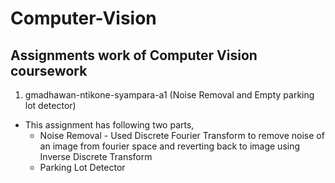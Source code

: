 # Computer-Vision

## Assignments work of Computer Vision coursework

1. gmadhawan-ntikone-syampara-a1 (Noise Removal and Empty parking lot detector)
  - This assignment has following two parts,
    - Noise Removal - Used Discrete Fourier Transform to remove noise of an image from fourier space and reverting back to image using Inverse Discrete Transform
    - Parking Lot Detector 
